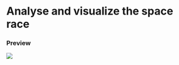 # Analyse and visualize the space race

### Preview

<img src="https://user-images.githubusercontent.com/91461938/200151337-16afbd7d-a224-432a-b7d3-d814ca03d6a8.png">
